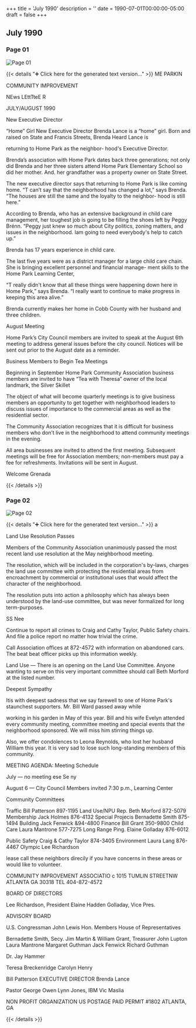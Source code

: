 +++
title = 'July 1990'
description = ''
date = 1990-07-01T00:00:00-05:00
draft = false
+++

## July 1990


### Page 01

![Page 01](/1990-07_01.jpg)

{{< details "➕ Click here for the generated text version..." >}}
ME PARKIN

COMMUNITY IMPROVEMENT

NEws LEttTteE R

JULY/AUGUST 1990

New Executive Director

“Home” Girl
New Executive Director Brenda Lance is a
“home” girl. Born and raised on State and
Francis Streets, Brenda Heard Lance is

returning to Home Park as the neighbor-
hood's Executive Director.

Brenda’s association with Home Park dates
back three generations; not only did Brenda
and her three sisters attend Home Park
Elementary School so did her mother. And.
her grandfather was a property owner on
State Street.

The new executive director says that
returning to Home Park is like coming home.
“T can’t say that the neighborhood has
changed a lot,” says Brenda. “The houses are
still the same and the loyalty to the neighbor-
hood is still here.”

According to Brenda, who has an extensive
background in child care management, her
toughest job is going to be filling the shoes
left by Peggy Brénn. “Peggy just knew so
much about City politics, zoning matters,
and issues in the neighborhood. Iam going
to need everybody's help to catch up.”

Brenda has 17 years experience in child care.

The last five years were as a district manager
for a large child care chain. She is bringing
excellent personnel and financial manage-
ment skills to the Home Park Learning
Center,

“T really didn't know that all these things
were happening down here in Home Park,”
says Brenda. “I really want to continue to
make progress in keeping this area alive.”

Brenda currently makes her home in Cobb
County with her husband and three children.

August Meeting

Home Park’s City Council members are
invited to speak at the August 6th meeting to
address general issues before the city council.
Notices will be sent out prior to the August
date as a reminder.

Business Members to Begin
Tea Meetings

Beginning in September Home Park
Community Association business members are
invited to have “Tea with Theresa” owner of
the local landmark, the Silver Skillet

The object of what will become quarterly
meetings is to give business members an
opportunity to get together with neighborhood
leaders to discuss issues of importance to the
commercial areas as well as the residential
sector.

The Community Association recognizes that it
is difficult for business members who don’t live
in the neighborhood to attend community
meetings in the evening.

All area businesses are invited to attend the
first meeting. Subsequent meetings will be free
for Association members; non-members must
pay a fee for refreshments. Invitations will be
sent in August.

Welcome
Grenada


{{< /details >}}




### Page 02

![Page 02](/1990-07_02.jpg)

{{< details "➕ Click here for the generated text version..." >}}
a

Land Use Resolution Passes

Members of the Community Association
unanimously passed the most recent land use
resolution at the May neighborhood meeting.

The resolution, which will be included in
the corporation's by-laws, charges the land
use committee with protecting the residential
areas from encroachment by commercial or
institutional uses that would affect the
character of the neighborhood.

The resolution puts into action a philosophy
which has always been understood by the
land-use committee, but was never
formalized for long term-purposes.

SS Nee

Continue to report all crimes to Craig and
Cathy Taylor, Public Safety chairs. And file a
police report no matter how trivial the crime.

Call Association offices at 872-4572 with
information on abandoned cars. The beat
beat officer picks up this information weekly.

Land Use — There is an opening on the
Land Use Committee. Anyone wanting to
serve on this very important committee
should call Beth Morford at the listed
number.

Deepest Sympathy

Itis with deepest sadness that we say
farewell to one of Home Park's staunchest
supporters. Mr. Bill Ward passed away while

working in his garden in May of this year. Bill
and his wife Evelyn attended every community
meeting, committee meeting and special events
that the neighborhood sponsored. We will miss
him stirring things up.

Also, we offer condolences to Leona Reynolds,
who lost her husband William this year. It is
very sad to lose such long-standing members of
this community.

MEETING AGENDA:
Meeting Schedule

July — no meeting
ese Se ny

August 6 — City Council Members invited
7:30 p.m., Learning Center

Community Committees

Traffic Bill Patterson 897-1195
Land Use/NPU Rep. Beth Morford 872-5079
Membership Jack Holmes 876-4132
Special Projecis Bernadette Smith 875-1494
Building Jack Fenwick &94-4800
Finance Bill Grant 350-9800
Child Care Laura Mantrone 577-7275
Long Range Ping. Elaine Golladay 876-6012

Public Safety Craig & Cathy Taylor 874-3405
Environment Laura Lang 876-4467
Olympic Lee Richardson

lease call these neighbors direcily if you have concerns in
these areas or would like to volunteer.

COMMUNITY IMPROVEMENT ASSOCIATIO c
1015 TUMLIN STREETNW ATLANTA GA 30318 TEL 404-872-4572

BOARD OF DIRECTORS

Lee Richardson, President
Elaine Hadden Golladay, Vice Pres.

ADVISORY BOARD

U.S. Congressman John Lewis
Hon. Members House of Representatives

Bernadette Smith, Secy. Jim Martin &
William Grant, Treasurer John Lupton
Laura Mantrone Margaret Guthman
Jack Fenwick Richard Guthman

Dr. Jay Hammer

Teresa Breckenridge
Carolyn Henry

Bill Patterson
EXECUTIVE DIRECTOR
Brenda Lance

Pastor George Owen
Lynn Jones, IBM
Vic Maslia

NON PROFIT
ORGANIZATION
US POSTAGE
PAID
PERMIT #1802
ATLANTA, GA


{{< /details >}}


